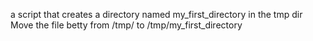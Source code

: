 a script that creates a directory named my_first_directory in the tmp dir
Move the file betty from /tmp/ to /tmp/my_first_directory
